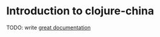 # Introduction to clojure-china

TODO: write [great documentation](http://jacobian.org/writing/great-documentation/what-to-write/)
